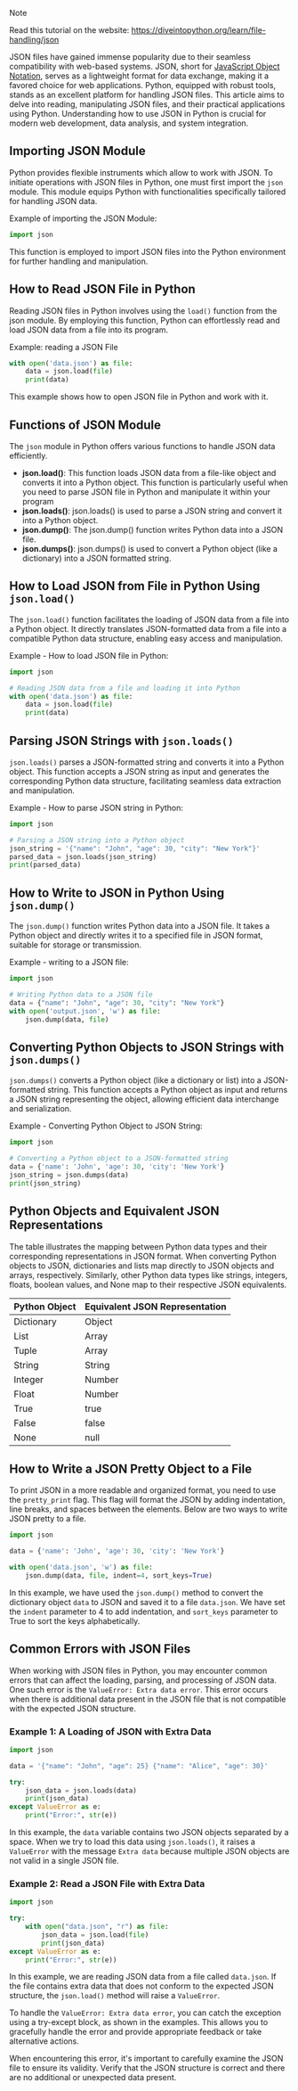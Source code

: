 > [!NOTE]
> Read this tutorial on the website: https://diveintopython.org/learn/file-handling/json

JSON files have gained immense popularity due to their seamless compatibility with web-based systems. JSON, short for [JavaScript Object Notation](https://en.wikipedia.org/wiki/JSON), serves as a lightweight format for data exchange, making it a favored choice for web applications. Python, equipped with robust tools, stands as an excellent platform for handling JSON files. This article aims to delve into reading, manipulating JSON files, and their practical applications using Python. Understanding how to use JSON in Python is crucial for modern web development, data analysis, and system integration.
  
## Importing JSON Module

Python provides flexible instruments which allow to work with JSON.
To initiate operations with JSON files in Python, one must first import the `json` module. This module equips Python with functionalities specifically tailored for handling JSON data.

Example of importing the JSON Module:

```python
import json
```

This function is employed to import JSON files into the Python environment for further handling and manipulation.

## How to Read JSON File in Python

Reading JSON files in Python involves using the `load()` function from the json module. By employing this function, Python can effortlessly read and load JSON data from a file into its program.

Example: reading a JSON File

```python
with open('data.json') as file:
    data = json.load(file)
    print(data)
```

This example shows how to open JSON file in Python and work with it.

## Functions of JSON Module

The `json` module in Python offers various functions to handle JSON data efficiently.

- **json.load()**: This function loads JSON data from a file-like object and converts it into a Python object. This function is particularly useful when you need to parse JSON file in Python and manipulate it within your program
- **json.loads()**: json.loads() is used to parse a JSON string and convert it into a Python object.
- **json.dump()**: The json.dump() function writes Python data into a JSON file.
- **json.dumps()**: json.dumps() is used to convert a Python object (like a dictionary) into a JSON formatted string.

## How to Load JSON from File in Python Using `json.load()`

The `json.load()` function facilitates the loading of JSON data from a file into a Python object. It directly translates JSON-formatted data from a file into a compatible Python data structure, enabling easy access and manipulation.

Example - How to load JSON file in Python:

```python
import json

# Reading JSON data from a file and loading it into Python
with open('data.json') as file:
    data = json.load(file)
    print(data)
```

## Parsing JSON Strings with `json.loads()`

`json.loads()` parses a JSON-formatted string and converts it into a Python object. This function accepts a JSON string as input and generates the corresponding Python data structure, facilitating seamless data extraction and manipulation.

Example - How to parse JSON string in Python:

```python
import json

# Parsing a JSON string into a Python object
json_string = '{"name": "John", "age": 30, "city": "New York"}'
parsed_data = json.loads(json_string)
print(parsed_data)
```

## How to Write to JSON in Python Using `json.dump()`

The `json.dump()` function writes Python data into a JSON file. It takes a Python object and directly writes it to a specified file in JSON format, suitable for storage or transmission.

Example - writing to a JSON file:

```python
import json

# Writing Python data to a JSON file
data = {"name": "John", "age": 30, "city": "New York"}
with open('output.json', 'w') as file:
    json.dump(data, file)
```

## Converting Python Objects to JSON Strings with `json.dumps()`

`json.dumps()` converts a Python object (like a dictionary or list) into a JSON-formatted string. This function accepts a Python object as input and returns a JSON string representing the object, allowing efficient data interchange and serialization.

Example - Converting Python Object to JSON String:

```python
import json

# Converting a Python object to a JSON-formatted string
data = {'name': 'John', 'age': 30, 'city': 'New York'}
json_string = json.dumps(data)
print(json_string)
```

## Python Objects and Equivalent JSON Representations

The table illustrates the mapping between Python data types and their corresponding representations in JSON format. When converting Python objects to JSON, dictionaries and lists map directly to JSON objects and arrays, respectively. Similarly, other Python data types like strings, integers, floats, boolean values, and None map to their respective JSON equivalents.

| Python Object  | Equivalent JSON Representation |
| ------------- | ------------- |
| Dictionary | Object  |
| List  | Array  |
| Tuple  | Array  |
| String  | String  |
| Integer  | Number  |
| Float  | Number  |
| True  | true  |
| False  | false  |
| None  | null  |

## How to Write a JSON Pretty Object to a File  

To print JSON in a more readable and organized format, you need to use the `pretty_print` flag. This flag will format the JSON by adding indentation, line breaks, and spaces between the elements. Below are two ways to write JSON pretty to a file.

```python
import json

data = {'name': 'John', 'age': 30, 'city': 'New York'}

with open('data.json', 'w') as file:
    json.dump(data, file, indent=4, sort_keys=True)
```

In this example, we have used the `json.dump()` method to convert the dictionary object `data` to JSON and saved it to a file `data.json`. We have set the `indent` parameter to 4 to add indentation, and `sort_keys` parameter to True to sort the keys alphabetically.
  
## Common Errors with JSON Files

When working with JSON files in Python, you may encounter common errors that can affect the loading, parsing, and processing of JSON data. One such error is the `ValueError: Extra data error`. This error occurs when there is additional data present in the JSON file that is not compatible with the expected JSON structure.

### Example 1: A Loading of JSON with Extra Data

```python
import json

data = '{"name": "John", "age": 25} {"name": "Alice", "age": 30}'

try:
    json_data = json.loads(data)
    print(json_data)
except ValueError as e:
    print("Error:", str(e))
```

In this example, the `data` variable contains two JSON objects separated by a space. When we try to load this data using `json.loads()`, it raises a `ValueError` with the message `Extra data` because multiple JSON objects are not valid in a single JSON file.

### Example 2: Read a JSON File with Extra Data

```python
import json

try:
    with open("data.json", "r") as file:
        json_data = json.load(file)
        print(json_data)
except ValueError as e:
    print("Error:", str(e))
```

In this example, we are reading JSON data from a file called `data.json`. If the file contains extra data that does not conform to the expected JSON structure, the `json.load()` method will raise a `ValueError`.

To handle the `ValueError: Extra data error`, you can catch the exception using a try-except block, as shown in the examples. This allows you to gracefully handle the error and provide appropriate feedback or take alternative actions.

When encountering this error, it's important to carefully examine the JSON file to ensure its validity. Verify that the JSON structure is correct and there are no additional or unexpected data present.
